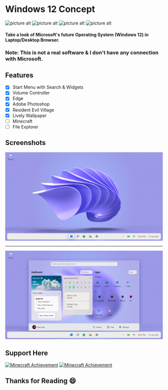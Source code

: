 
# Windows 12 Concept
![picture alt](https://img.shields.io/badge/HTML-red)
![picture alt](https://img.shields.io/badge/CSS-red)
![picture alt](https://img.shields.io/badge/JAVASCRIPT-red)
![picture alt](https://img.shields.io/badge/Status-Online-green)



#### Take a look of Microsoft's future Operating System (Windows 12) in Laptop/Desktop Browser. 

###  Note: This is not a real software & I don't have any connection with Microsoft.


## Features

+ [x]  Start Menu with Search & Widgets
+ [x]  Volume Controller
+ [x]  Edge
+ [x]  Adobe Photoshop
+ [x]  Resident Evil Village
+ [x]  Lively Wallpaper
+ [ ]  Minecraft
+ [ ]  File Explorer

## Screenshots 
![picture alt](./images/ss-1.png "Screenshot-1")
- - - -
![picture alt](./images/ss-2.png "Screenshot-2")
## Support Here

<a href="https://www.buymeacoffee.com/webjeet" target="_blank"><img src="https://skinmc.net/en/achievement/31/Buy+me+a+Cofffee/Support+Me" alt="Minecraft Achievement" /></a>
<a href="https://github.com/Web-Jit" target="_blank"><img src="https://skinmc.net/en/achievement/27/Follow+Me/on+Github" alt="Minecraft Achievement" /></a>

<h2>Thanks for Reading 😄</h2> 



